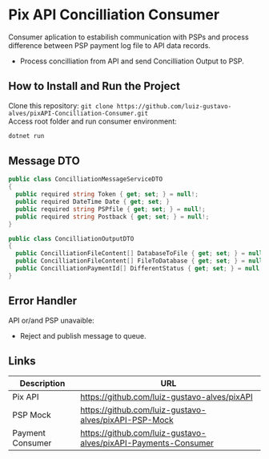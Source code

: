 # Pix API Concilliation Consumer

Consumer aplication to estabilish communication with PSPs and process difference between PSP payment log file to API data records.
- Process concilliation from API and send Concilliation Output to PSP.

## How to Install and Run the Project
Clone this repository: `git clone https://github.com/luiz-gustavo-alves/pixAPI-Concilliation-Consumer.git`
<br>
Access root folder and run consumer environment:
```bash
dotnet run
```

## Message DTO
```c#
public class ConcilliationMessageServiceDTO
{
  public required string Token { get; set; } = null!;
  public required DateTime Date { get; set; }
  public required string PSPfile { get; set; } = null!;
  public required string Postback { get; set; } = null!;
}

public class ConcilliationOutputDTO
{
  public ConcilliationFileContent[] DatabaseToFile { get; set; } = null!;
  public ConcilliationFileContent[] FileToDatabase { get; set; } = null!;
  public ConcilliationPaymentId[] DifferentStatus { get; set; } = null!;
}
```

## Error Handler

API or/and PSP unavaible:
  - Reject and publish message to queue.

## Links

| Description | URL |
| --- | --- |
| Pix API | https://github.com/luiz-gustavo-alves/pixAPI
| PSP Mock | https://github.com/luiz-gustavo-alves/pixAPI-PSP-Mock
| Payment Consumer | https://github.com/luiz-gustavo-alves/pixAPI-Payments-Consumer

